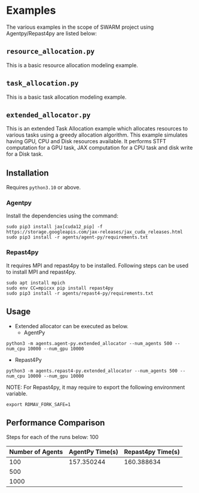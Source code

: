 # Examples
The various examples in the scope of SWARM project using Agentpy/Repast4py are listed below:
## `resource_allocation.py`
This is a basic resource allocation modeling example.
## `task_allocation.py`
This is a basic task allocation modeling example.
## `extended_allocator.py`
This is an extended Task Allocation example which allocates resources to various tasks using a greedy allocation algorithm. This example simulates having GPU, CPU and Disk resources available. It performs STFT computation for a GPU task, JAX computation for a CPU task and disk write for a Disk task.

## Installation
Requires `python3.10` or above. 

### Agentpy
Install the dependencies using the command:
```
sudo pip3 install jax[cuda12_pip] -f https://storage.googleapis.com/jax-releases/jax_cuda_releases.html
sudo pip3 install -r agents/agent-py/requirements.txt
```
### Repast4py
It requires MPI and repast4py to be installed. Following steps can be used to install MPI and repast4py.
```
sudo apt install mpich
sudo env CC=mpicxx pip install repast4py
sudo pip3 install -r agents/repast4-py/requirements.txt
```

## Usage
- Extended allocator can be executed as below.
  - AgentPy
```
python3 -m agents.agent-py.extended_allocator --num_agents 500 --num_cpu 10000 --num_gpu 10000
```
  - Repast4Py
```
python3 -m agents.repast4-py.extended_allocator --num_agents 500 --num_cpu 10000 --num_gpu 10000
```
NOTE: For Repast4py, it may require to export the following environment variable.
```
export RDMAV_FORK_SAFE=1
```

## Performance Comparison
Steps for each of the runs below: 100

Number of Agents | AgentPy Time(s) | Repast4py Time(s)
---|---|---
100|  157.350244 | 160.388634
500|  | | 908.729727
1000| | | 1646.348326